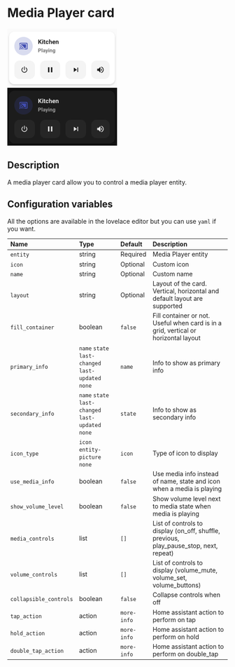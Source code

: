 # Media Player card

![Media Player light](../images/media-player-light.png)
![Media Player dark](../images/media-player-dark.png)

## Description

A media player card allow you to control a media player entity.

## Configuration variables

All the options are available in the lovelace editor but you can use `yaml` if you want.

| Name                   | Type                                                | Default     | Description                                                                            |
| :--------------------- | :-------------------------------------------------- | :---------- | :------------------------------------------------------------------------------------- |
| `entity`               | string                                              | Required    | Media Player entity                                                                    |
| `icon`                 | string                                              | Optional    | Custom icon                                                                            |
| `name`                 | string                                              | Optional    | Custom name                                                                            |
| `layout`               | string                                              | Optional    | Layout of the card. Vertical, horizontal and default layout are supported              |
| `fill_container`       | boolean                                             | `false`     | Fill container or not. Useful when card is in a grid, vertical or horizontal layout    |
| `primary_info`         | `name` `state` `last-changed` `last-updated` `none` | `name`      | Info to show as primary info                                                           |
| `secondary_info`       | `name` `state` `last-changed` `last-updated` `none` | `state`     | Info to show as secondary info                                                         |
| `icon_type`            | `icon` `entity-picture` `none`                      | `icon`      | Type of icon to display                                                                |
| `use_media_info`       | boolean                                             | `false`        | Use media info instead of name, state and icon when a media is playing                 |
| `show_volume_level`    | boolean                                             | `false`        | Show volume level next to media state when media is playing                            |
| `media_controls`       | list                                                | `[]`        | List of controls to display (on_off, shuffle, previous, play_pause_stop, next, repeat) |
| `volume_controls`      | list                                                | `[]`        | List of controls to display (volume_mute, volume_set, volume_buttons)                  |
| `collapsible_controls` | boolean                                             | `false`     | Collapse controls when off                                                             |
| `tap_action`           | action                                              | `more-info` | Home assistant action to perform on tap                                                |
| `hold_action`          | action                                              | `more-info` | Home assistant action to perform on hold                                               |
| `double_tap_action`    | action                                              | `more-info` | Home assistant action to perform on double_tap                                         |
